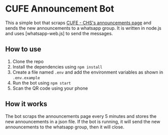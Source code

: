 # CUFE Announcement Bot

This a simple bot that scraps [CUFE - CHS's announcements page](http://eng.cu.edu.eg/en/credit-hour-system/) and sends the new announcements to a whatsapp group. It is written in node.js and uses [whatsapp-web.js] to send the messages.

## How to use

1. Clone the repo
2. Install the dependencies using `npm install`
3. Create a file named `.env` and add the environment variables as shown in `.env.example`
4. Run the bot using `npm start`
5. Scan the QR code using your phone

## How it works

The bot scraps the announcements page every 5 minutes and stores the new announcements in a json file. If the bot is running, it will send the new announcements to the whatsapp group, then it will close.